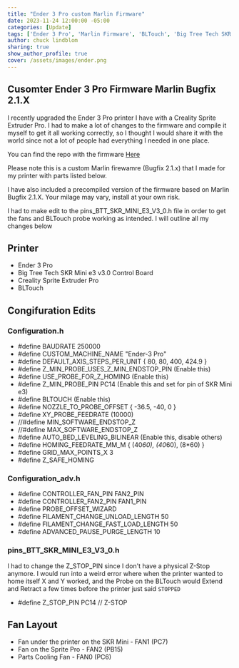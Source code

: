 ```yaml
---
title: "Ender 3 Pro custom Marlin Firmware"
date: 2023-11-24 12:00:00 -05:00
categories: [Update]
tags: ['Ender 3 Pro', 'Marlin Firmware', 'BLTouch', 'Big Tree Tech SKR Mini e3', '3D Printing', '3D Printer', 'Creality', 'Ender 3', 'Firmware', 'Bugfix', 'Sprite Extruder', 'Sprite Extruder Pro']
author: chuck lindblom
sharing: true
show_author_profile: true
cover: /assets/images/ender.png
---
```


## Cusomter Ender 3 Pro Firmware Marlin Bugfix 2.1.X

I recently upgraded the Ender 3 Pro printer I have with a Creality Sprite Extruder Pro. I had to make a lot of changes to the firmware and compile it myself to get it all working correctly, so I thought I would share it with the world since not a lot of people had everything I needed in one place.

You can find the repo with the firmware <a href="https://github.com/BearDooks/Ender3Pro_Firmware">Here</a>

Please note this is a custom Marlin firewamre (Bugfix 2.1.x) that I made for my printer with parts listed below. 

I have also included a precompiled version of the firmware based on Marlin Bugfix 2.1.X. Your milage may vary, install at your own risk.

I had to make edit to the pins_BTT_SKR_MINI_E3_V3_0.h file in order to get the fans and BLTouch probe working as intended. I will outline all my changes below

## Printer

- Ender 3 Pro
- Big Tree Tech SKR Mini e3 v3.0 Control Board
- Creality Sprite Extruder Pro
- BLTouch

## Congifuration Edits

### Configuration.h

- #define BAUDRATE 250000
- #define CUSTOM_MACHINE_NAME "Ender-3 Pro"
- #define DEFAULT_AXIS_STEPS_PER_UNIT   { 80, 80, 400, 424.9 }
- #define Z_MIN_PROBE_USES_Z_MIN_ENDSTOP_PIN (Enable this)
- #define USE_PROBE_FOR_Z_HOMING (Enable this)
- #define Z_MIN_PROBE_PIN PC14 (Enable this and set for pin of SKR Mini e3)
- #define BLTOUCH (Enable this)
- #define NOZZLE_TO_PROBE_OFFSET { -36.5, -40, 0 }
- #define XY_PROBE_FEEDRATE (10000)
- //#define MIN_SOFTWARE_ENDSTOP_Z
- //#define MAX_SOFTWARE_ENDSTOP_Z
- #define AUTO_BED_LEVELING_BILINEAR (Enable this, disable others)
- #define HOMING_FEEDRATE_MM_M { (40*60), (40*60), (8*60) }
- #define GRID_MAX_POINTS_X 3
- #define Z_SAFE_HOMING


### Configuration_adv.h
- #define CONTROLLER_FAN_PIN FAN2_PIN
- #define CONTROLLER_FAN2_PIN FAN1_PIN
- #define PROBE_OFFSET_WIZARD
- #define FILAMENT_CHANGE_UNLOAD_LENGTH      50
- #define FILAMENT_CHANGE_FAST_LOAD_LENGTH   50
- #define ADVANCED_PAUSE_PURGE_LENGTH         10


### pins_BTT_SKR_MINI_E3_V3_0.h

I had to change the Z_STOP_PIN since I don't have a physical Z-Stop anymore. I would run into a weird error where when the printer wanted to home itself X and Y worked, and the Probe on the BLTouch would Extend and Retract a few times before the printer just said `STOPPED`

- #define Z_STOP_PIN                          PC14   // Z-STOP


## Fan Layout

- Fan under the printer on the SKR Mini - FAN1 (PC7)
- Fan on the Sprite Pro - FAN2 (PB15)
- Parts Cooling Fan - FAN0 (PC6)

